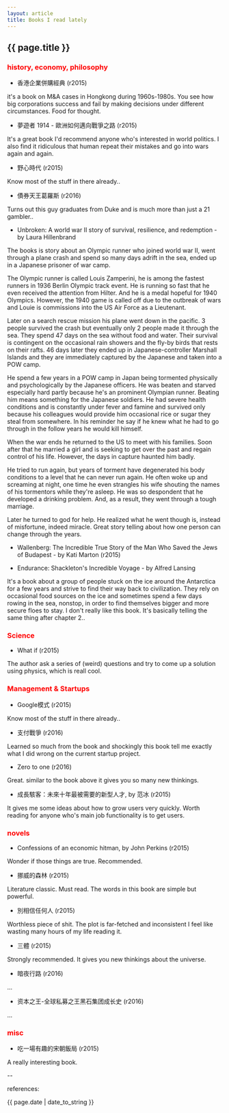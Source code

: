 ```yaml
---
layout: article
title: Books I read lately
---
```

## {{ page.title }}

### <font color='red'>history, economy, philosophy</font>

* 香港企業併購經典 (r2015)

it's a book on M&A cases in Hongkong during 1960s-1980s.  You see how big corporations success and fail by making decisions under different circumstances.  Food for thought.

* 夢遊者 1914 - 歐洲如何邁向戰爭之路 (r2015)

It's a great book I'd recommend anyone who's interested in world politics.  I also find it ridiculous that human repeat their mistakes and go into wars again and again.

* 野心時代 (r2015)

Know most of the stuff in there already..

* 債券天王葛羅斯 (r2016)

Turns out this guy graduates from Duke and is much more than just a 21 gambler..

* Unbroken: A world war II story of survival, resilience, and redemption - by Laura Hillenbrand

The books is story about an Olympic runner who joined world war II, went through a plane crash and spend so many days adrift in the sea, ended up in a Japanese prisoner of war camp.

The Olympic runner is called Louis Zamperini, he is among the fastest runners in 1936 Berlin Olympic track event. He is running so fast that he even received the attention from Hilter. And he is a medal hopeful for 1940 Olympics. However, the 1940 game is called off due to the outbreak of wars and Louie is commissions into the US Air Force as a Lieutenant. 

Later on a search rescue mission his plane went down in the pacific. 3 people survived the crash but eventually only 2 people made it through the sea. They spend 47 days on the sea without food and water. Their survival is contingent on the occasional rain showers and the fly-by birds that rests on their rafts. 46 days later they ended up in Japanese-controller Marshall Islands and they are immediately captured by the Japanese and taken into a POW camp. 

He spend a few years in a POW camp in Japan being tormented physically and psychologically by the Japanese officers. He was beaten and starved especially hard partly because he's an prominent Olympian runner. Beating him means something for the Japanese soldiers. He had severe health conditions and is constantly under fever and famine and survived only because his colleagues would provide him occasional rice or sugar they steal from somewhere. In his reminder he say if he knew what he had to go through in the follow years he would kill himself. 

When the war ends he returned to the US to meet with his families. Soon after that he married a girl and is seeking to get over the past and regain control of his life. However, the days in capture haunted him badly. 

He tried to run again, but years of torment have degenerated his body conditions to a level that he can never run again. He often woke up and screaming at night, one time he even strangles his wife shouting the names of his tormentors while they're asleep. He was so despondent that he developed a drinking problem. And, as a result, they went through a tough marriage. 

Later he turned to god for help. He realized what he went though is, instead of misfortune, indeed miracle. Great story telling about how one person can change through the years.

* Wallenberg: The Incredible True Story of the Man Who Saved the Jews of Budapest - by Kati Marton (r2015)

* Endurance: Shackleton's Incredible Voyage - by Alfred Lansing

It's a book about a group of people stuck on the ice around the Antarctica for a few years and strive to find their way back to civilization. They rely on occasional food sources on the ice and sometimes spend a few days rowing in the sea, nonstop, in order to find themselves bigger and more secure floes to stay. I don't really like this book. It's basically telling the same thing after chapter 2..

### <font color='red'>Science</font>

* What if (r2015)

The author ask a series of (weird) questions and try to come up a solution using physics, which is reall cool.

### <font color='red'>Management & Startups</font>

* Google模式 (r2015)

Know most of the stuff in there already..

* 支付戰爭 (r2016)

Learned so much from the book and shockingly this book tell me exactly what I did wrong on the current startup project. 

* Zero to one (r2016)

Great. similar to the book above it gives you so many new thinkings. 

* 成長駭客：未來十年最被需要的新型人才, by 范冰 (r2015)

It gives me some ideas about how to grow users very quickly. Worth reading for anyone who's main job functionality is to get users.

### <font color='red'>novels</font>

* Confessions of an economic hitman, by John Perkins (r2015)

Wonder if those things are true. Recommended.

* 挪威的森林 (r2015)

Literature classic. Must read. The words in this book are simple but powerful. 

* 別相信任何人 (r2015)

Worthless piece of shit.  The plot is far-fetched and inconsistent I feel like wasting many hours of my life reading it.

* 三體 (r2015)

Strongly recommended.  It gives you new thinkings about the universe.

* 暗夜行路 (r2016)

...

* 资本之王-全球私募之王黑石集团成长史 (r2016)

...


### <font color='red'>misc</font>

* 吃一場有趣的宋朝飯局 (r2015)

A really interesting book.  

--

references:

{{ page.date | date_to_string }}





